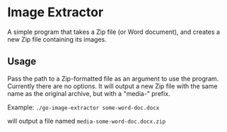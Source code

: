 # Image Extractor

A simple program that takes a Zip file (or Word document), and creates a new Zip file containing its images.

## Usage

Pass the path to a Zip-formatted file as an argument to use the program.
Currently there are no options. It will output a new Zip file with the same name as the original archive, but with a "media-" prefix.

Example:
`./go-image-extractor some-word-doc.docx`

will output a file named `media-some-word-doc.docx.zip`
